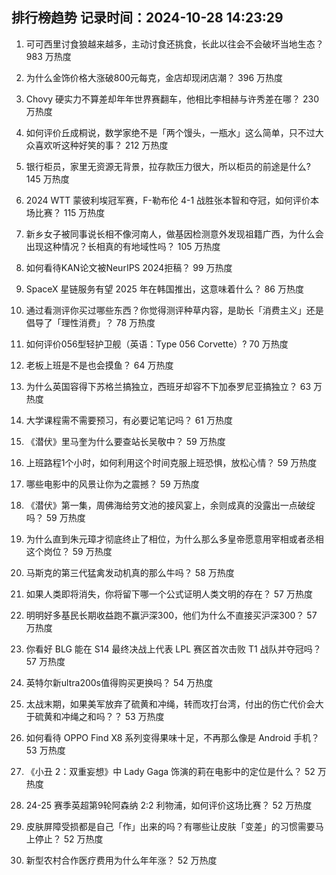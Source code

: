 
## 排行榜趋势 记录时间：2024-10-28 14:23:29
  
  1. 可可西里讨食狼越来越多，主动讨食还挑食，长此以往会不会破坏当地生态？ 983 万热度
    
  2. 为什么金饰价格大涨破800元每克，金店却现闭店潮？ 396 万热度
    
  3. Chovy 硬实力不算差却年年世界赛翻车，他相比李相赫与许秀差在哪？ 230 万热度
    
  4. 如何评价丘成桐说，数学家绝不是「两个馒头，一瓶水」这么简单，只不过大众喜欢听这种好笑的事？ 212 万热度
    
  5. 银行柜员，家里无资源无背景，拉存款压力很大，所以柜员的前途是什么? 145 万热度
    
  6. 2024 WTT 蒙彼利埃冠军赛，F-勒布伦 4-1 战胜张本智和夺冠，如何评价本场比赛？ 115 万热度
    
  7. 新乡女子被同事说长相不像河南人，做基因检测意外发现祖籍广西，为什么会出现这种情况？长相真的有地域性吗？ 105 万热度
    
  8. 如何看待KAN论文被NeurIPS 2024拒稿？ 99 万热度
    
  9. SpaceX 星链服务有望 2025 年在韩国推出，这意味着什么？ 86 万热度
    
  10. 通过看测评你买过哪些东西？你觉得测评种草内容，是助长「消费主义」还是倡导了「理性消费」？ 78 万热度
    
  11. 如何评价056型轻护卫舰（英语：Type 056 Corvette）? 70 万热度
    
  12. 老板上班是不是也会摸鱼？ 64 万热度
    
  13. 为什么英国容得下苏格兰搞独立，西班牙却容不下加泰罗尼亚搞独立？ 63 万热度
    
  14. 大学课程需不需要预习，有必要记笔记吗？ 61 万热度
    
  15. 《潜伏》里马奎为什么要查站长吴敬中？ 59 万热度
    
  16. 上班路程1个小时，如何利用这个时间克服上班恐惧，放松心情？ 59 万热度
    
  17. 哪些电影中的风景让你为之震撼？ 59 万热度
    
  18. 《潜伏》第一集，周佛海给劳文池的接风宴上，余则成真的没露出一点破绽吗？ 59 万热度
    
  19. 为什么直到朱元璋才彻底终止了相位，为什么那么多皇帝愿意用宰相或者丞相这个岗位？ 59 万热度
    
  20. 马斯克的第三代猛禽发动机真的那么牛吗？ 58 万热度
    
  21. 如果人类即将消失，你将留下哪一个公式证明人类文明的存在？ 57 万热度
    
  22. 明明好多基民长期收益跑不赢沪深300，他们为什么不直接买沪深300？ 57 万热度
    
  23. 你看好 BLG 能在 S14 最终决战上代表 LPL 赛区首次击败 T1 战队并夺冠吗？ 57 万热度
    
  24. 英特尔新ultra200s值得购买更换吗？ 54 万热度
    
  25. 太战末期，如果美军放弃了硫黄和冲绳，转而攻打台湾，付出的伤亡代价会大于硫黄和冲绳之和吗？？ 53 万热度
    
  26. 如何看待 OPPO Find X8 系列变得果味十足，不再那么像是 Android 手机？ 53 万热度
    
  27. 《小丑 2：双重妄想》中 Lady Gaga 饰演的莉在电影中的定位是什么？ 52 万热度
    
  28. 24-25 赛季英超第9轮阿森纳 2:2 利物浦，如何评价这场比赛？ 52 万热度
    
  29. 皮肤屏障受损都是自己「作」出来的吗？有哪些让皮肤「变差」的习惯需要马上停止？ 52 万热度
    
  30. 新型农村合作医疗费用为什么年年涨？ 52 万热度
    